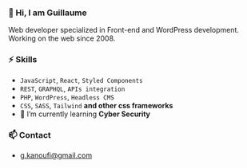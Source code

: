 ### 👋 Hi, I am Guillaume

Web developer specialized in Front-end and WordPress development.\
Working on the web since 2008.

### ⚡ Skills
- `JavaScript`, `React`, `Styled Components`
- `REST`, `GRAPHQL`, `APIs integration`
- `PHP`, `WordPress`, `Headless CMS`
- `CSS`, `SASS`, `Tailwind` **and other css frameworks**
- 🌱 I’m currently learning **Cyber Security**

### 📫 Contact
-  [g.kanoufi@gmail.com](mailto:g.kanoufi@gmail.com)

<!--
**g-kanoufi/g-kanoufi** is a ✨ _special_ ✨ repository because its `README.md` (this file) appears on your GitHub profile.

Here are some ideas to get you started:

- 🔭 I’m currently working on ...

- 👯 I’m looking to collaborate on ...
- 🤔 I’m looking for help with ...
- 💬 Ask me about ...
-  How to reach me: ...
- 😄 Pronouns: ...
-  Fun fact: ...
-->
